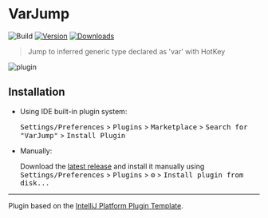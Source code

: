# VarJump

![Build](https://github.com/tomoki1207/VarJump/workflows/Build/badge.svg)
[![Version](https://img.shields.io/jetbrains/plugin/v/PLUGIN_ID.svg)](https://plugins.jetbrains.com/plugin/18107)
[![Downloads](https://img.shields.io/jetbrains/plugin/d/PLUGIN_ID.svg)](https://plugins.jetbrains.com/plugin/18107)

<!-- Plugin description -->

> Jump to inferred generic type declared as 'var' with HotKey

![plugin](https://user-images.githubusercontent.com/3643499/143617967-fddab990-f3d1-47d5-9bb0-a6a552ebdd72.gif)

<!-- Plugin description end -->

## Installation

- Using IDE built-in plugin system:
  
  <kbd>Settings/Preferences</kbd> > <kbd>Plugins</kbd> > <kbd>Marketplace</kbd> > <kbd>Search for "VarJump"</kbd> >
  <kbd>Install Plugin</kbd>
  
- Manually:

  Download the [latest release](https://github.com/tomoki1207/VarJump/releases/latest) and install it manually using
  <kbd>Settings/Preferences</kbd> > <kbd>Plugins</kbd> > <kbd>⚙️</kbd> > <kbd>Install plugin from disk...</kbd>


---
Plugin based on the [IntelliJ Platform Plugin Template][template].

[template]: https://github.com/JetBrains/intellij-platform-plugin-template
